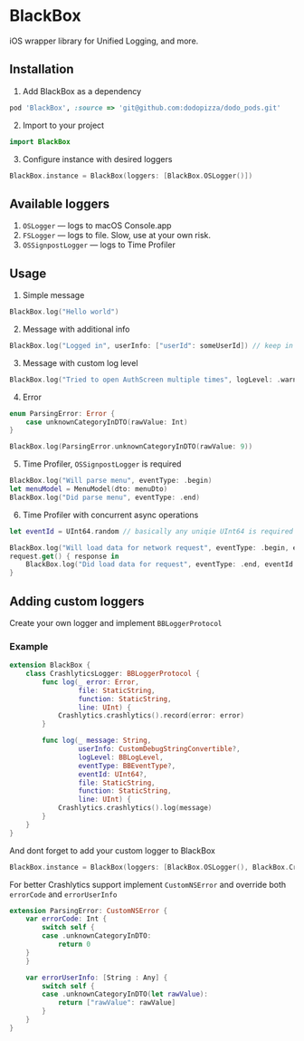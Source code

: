 # BlackBox
iOS wrapper library for Unified Logging, and more.

## Installation

1. Add BlackBox as a dependency
```ruby
pod 'BlackBox', :source => 'git@github.com:dodopizza/dodo_pods.git'
```
2. Import to your project
```swift
import BlackBox
```
3. Configure instance with desired loggers
```swift
BlackBox.instance = BlackBox(loggers: [BlackBox.OSLogger()])
```

## Available loggers
1. `OSLogger` — logs to macOS Console.app
2. `FSLogger` — logs to file. Slow, use at your own risk.
3. `OSSignpostLogger` — logs to Time Profiler

## Usage
1. Simple message
```swift
BlackBox.log("Hello world")
```
2. Message with additional info
```swift
BlackBox.log("Logged in", userInfo: ["userId": someUserId]) // keep in mind to not include sensitive info in logs
```
3. Message with custom log level
```swift
BlackBox.log("Tried to open AuthScreen multiple times", logLevel: .warning)
```
4. Error
```swift
enum ParsingError: Error {
    case unknownCategoryInDTO(rawValue: Int)
}

BlackBox.log(ParsingError.unknownCategoryInDTO(rawValue: 9))
```
5. Time Profiler, `OSSignpostLogger` is required
```swift
BlackBox.log("Will parse menu", eventType: .begin)
let menuModel = MenuModel(dto: menuDto)
BlackBox.log("Did parse menu", eventType: .end)
```
6. Time Profiler with concurrent async operations
```swift
let eventId = UInt64.random // basically any uniqie UInt64 is required

BlackBox.log("Will load data for network request", eventType: .begin, eventId: eventId)
request.get() { response in
    BlackBox.log("Did load data for request", eventType: .end, eventId: eventId)
}
```

## Adding custom loggers
Create your own logger and implement `BBLoggerProtocol`

### Example
```swift
extension BlackBox {
    class CrashlyticsLogger: BBLoggerProtocol {
        func log(_ error: Error,
                 file: StaticString,
                 function: StaticString,
                 line: UInt) {
            Crashlytics.crashlytics().record(error: error)
        }

        func log(_ message: String,
                 userInfo: CustomDebugStringConvertible?,
                 logLevel: BBLogLevel,
                 eventType: BBEventType?,
                 eventId: UInt64?,
                 file: StaticString,
                 function: StaticString,
                 line: UInt) {
            Crashlytics.crashlytics().log(message)
        }
    }
}
```
And dont forget to add your custom logger to BlackBox
```swift
BlackBox.instance = BlackBox(loggers: [BlackBox.OSLogger(), BlackBox.CrashlyticsLogger()])
```

For better Crashlytics support implement `CustomNSError` and override both `errorCode` and `errorUserInfo` 
```swift
extension ParsingError: CustomNSError {
    var errorCode: Int {
        switch self {
        case .unknownCategoryInDTO:
            return 0
	}
    }

    var errorUserInfo: [String : Any] {
        switch self {
        case .unknownCategoryInDTO(let rawValue):
            return ["rawValue": rawValue]
        }
    }
}
```
